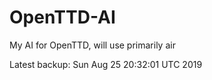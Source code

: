 # OpenTTD-AI
My AI for OpenTTD, will use primarily air

Latest backup: Sun Aug 25 20:32:01 UTC 2019
